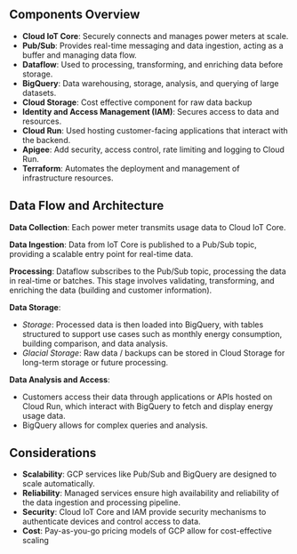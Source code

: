 Components Overview
-------------------
- **Cloud IoT Core**: Securely connects and manages power meters at scale.
- **Pub/Sub**: Provides real-time messaging and data ingestion, acting as a buffer and managing data flow.
- **Dataflow**: Used to processing, transforming, and enriching data before storage.
- **BigQuery**: Data warehousing, storage, analysis, and querying of large datasets.
- **Cloud Storage**: Cost effective component for raw data backup
- **Identity and Access Management (IAM)**: Secures access to data and resources.
- **Cloud Run**: Used hosting customer-facing applications that interact with the backend.
- **Apigee**: Add security, access control, rate limiting and logging to Cloud Run.
- **Terraform**: Automates the deployment and management of infrastructure resources.

Data Flow and Architecture
---------------------------
**Data Collection**: Each power meter transmits usage data to Cloud IoT Core.

**Data Ingestion**: Data from IoT Core is published to a Pub/Sub topic, providing a scalable entry point for real-time data.

**Processing**: Dataflow subscribes to the Pub/Sub topic, processing the data in real-time or batches. This stage involves validating, transforming, and enriching the data (building and customer information).

**Data Storage**:
- *Storage*: Processed data is then loaded into BigQuery, with tables structured to support use cases such as monthly energy consumption, building comparison, and data analysis.
- *Glacial Storage*: Raw data / backups can be stored in Cloud Storage for long-term storage or future processing.

**Data Analysis and Access**:
- Customers access their data through applications or APIs hosted on Cloud Run, which interact with BigQuery to fetch and display energy usage data.
- BigQuery allows for complex queries and analysis.

Considerations
--------------
- **Scalability**: GCP services like Pub/Sub and BigQuery are designed to scale automatically.
- **Reliability**: Managed services ensure high availability and reliability of the data ingestion and processing pipeline.
- **Security**: Cloud IoT Core and IAM provide security mechanisms to authenticate devices and control access to data.
- **Cost**: Pay-as-you-go pricing models of GCP allow for cost-effective scaling
